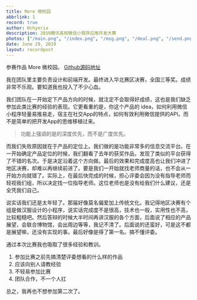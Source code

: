 ```yaml
---
title: More 微校园
abbrlink: 1
record: true
author: Hchyeria
description: 2019腾讯高校微信小程序应用开发大赛
photos: ["/main.png", "/index.png", "/msg.png", "/deal.png", "/send.png"]
date: June 29, 2019
layout: recordpost
---
```


参赛作品 More 微校园。
[Github源码地址](https://github.com/Hchyeria/wechat-miniprogram-more)

我在团队里主要负责设计和前端开发。最终进入华北赛区决赛，全国三等奖。成绩非常不乐观。要知道我也投入了不少心血。

我们团队在一开始定下产品方向的时候，就注定不会取得好成绩，这也是我们缺乏参加此类比赛的经验的表现。它更看重的是，你这个产品的 idea，如何利用微信小程序轻量易推易走，宿主在社交App的特点，如何有效利用微信提供的API。而不是简单的把开发App的思维移植过来。

> 功能上强调的是的深度优先，而不是广度优先。

而我们失败原因就在于产品的定位上。我们做的是功能非常多的信息交流平台。在一开始确定产品定位的时候，我们翻看了去年的获奖作品，发现了类似的平台获得了不错的名次。于是决定沿着这个方向做。最后的效果和完成度高也让我们冲进了地区决赛，却难以再继续前进了。要是我们一开始就找老师商量的话，也不会从一开始方向就错了。实际上，在最后快完成的时候，担心评委会因为没有指导老师而轻视我们组，所以决定找一位指导老师。这位老师也是没有给我们什么建议，还是全凭我们自己。

说实话我们还是太年轻了。那届好像莫名偏爱加上传统文化。我记得地区决赛有个组是做汉服设计的小程序，说实话完成度不是很高，技术也一般，实用性也不高，比较粗糙吧。然后答辩的时候大半时间再讲汉服的各个方面，后面说了相应的产品展望，会联合博物馆，会出周边等等，我记不清了。后面说的还蛮好，可是这不都是展望嘛，还没有实现的事。最后好像是得了第一名。搞不懂评委。

通过本次比赛我也吸取了很多经验和教训。

1. 参加比赛之前先搞清楚评委想看的什么样的作品
2. 应该向别人请教经验
3. 不轻易参加比赛
4. 团队合作，不一个人扛

总之，我再也不想参加第二次了。